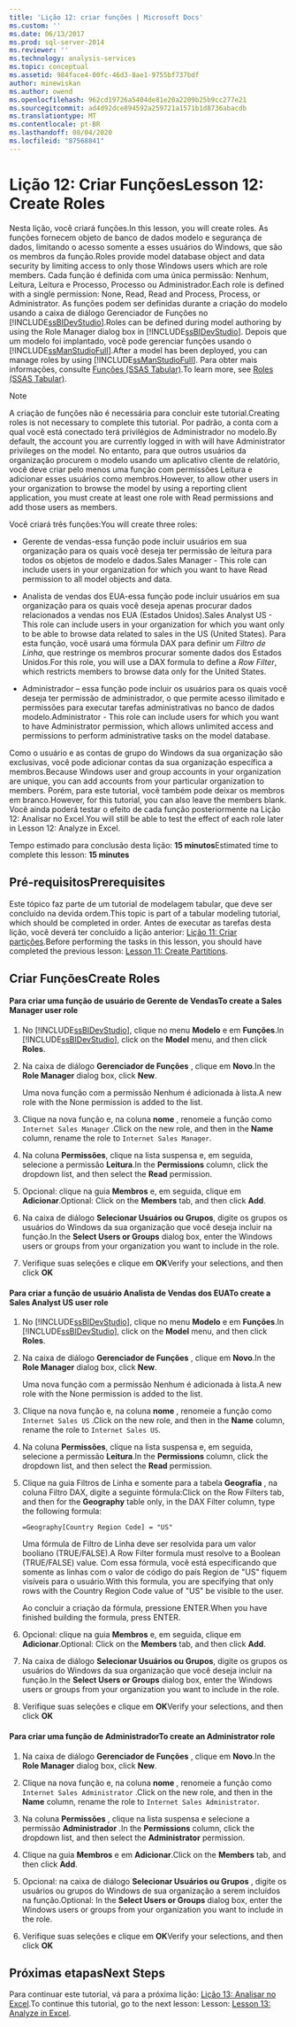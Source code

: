 ```yaml
---
title: 'Lição 12: criar funções | Microsoft Docs'
ms.custom: ''
ms.date: 06/13/2017
ms.prod: sql-server-2014
ms.reviewer: ''
ms.technology: analysis-services
ms.topic: conceptual
ms.assetid: 984face4-00fc-46d3-8ae1-9755bf737bdf
author: minewiskan
ms.author: owend
ms.openlocfilehash: 962cd19726a5404de81e20a2209b25b9cc277e21
ms.sourcegitcommit: ad4d92dce894592a259721a1571b1d8736abacdb
ms.translationtype: MT
ms.contentlocale: pt-BR
ms.lasthandoff: 08/04/2020
ms.locfileid: "87568841"
---
```

# <a name="lesson-12-create-roles"></a><span data-ttu-id="8d069-102">Lição 12: Criar Funções</span><span class="sxs-lookup"><span data-stu-id="8d069-102">Lesson 12: Create Roles</span></span>
  <span data-ttu-id="8d069-103">Nesta lição, você criará funções.</span><span class="sxs-lookup"><span data-stu-id="8d069-103">In this lesson, you will create roles.</span></span> <span data-ttu-id="8d069-104">As funções fornecem objeto de banco de dados modelo e segurança de dados, limitando o acesso somente a esses usuários do Windows, que são os membros da função.</span><span class="sxs-lookup"><span data-stu-id="8d069-104">Roles provide model database object and data security by limiting access to only those Windows users which are role members.</span></span> <span data-ttu-id="8d069-105">Cada função é definida com uma única permissão: Nenhum, Leitura, Leitura e Processo, Processo ou Administrador.</span><span class="sxs-lookup"><span data-stu-id="8d069-105">Each role is defined with a single permission: None, Read, Read and Process, Process, or Administrator.</span></span> <span data-ttu-id="8d069-106">As funções podem ser definidas durante a criação do modelo usando a caixa de diálogo Gerenciador de Funções no [!INCLUDE[ssBIDevStudio](../includes/ssbidevstudio-md.md)].</span><span class="sxs-lookup"><span data-stu-id="8d069-106">Roles can be defined during model authoring by using the Role Manager dialog box in [!INCLUDE[ssBIDevStudio](../includes/ssbidevstudio-md.md)].</span></span> <span data-ttu-id="8d069-107">Depois que um modelo foi implantado, você pode gerenciar funções usando o [!INCLUDE[ssManStudioFull](../includes/ssmanstudiofull-md.md)].</span><span class="sxs-lookup"><span data-stu-id="8d069-107">After a model has been deployed, you can manage roles by using [!INCLUDE[ssManStudioFull](../includes/ssmanstudiofull-md.md)].</span></span> <span data-ttu-id="8d069-108">Para obter mais informações, consulte [Funções &#40;SSAS Tabular&#41;](tabular-models/roles-ssas-tabular.md).</span><span class="sxs-lookup"><span data-stu-id="8d069-108">To learn more, see [Roles &#40;SSAS Tabular&#41;](tabular-models/roles-ssas-tabular.md).</span></span>  
  
> [!NOTE]  
>  <span data-ttu-id="8d069-109">A criação de funções não é necessária para concluir este tutorial.</span><span class="sxs-lookup"><span data-stu-id="8d069-109">Creating roles is not necessary to complete this tutorial.</span></span> <span data-ttu-id="8d069-110">Por padrão, a conta com a qual você está conectado terá privilégios de Administrador no modelo.</span><span class="sxs-lookup"><span data-stu-id="8d069-110">By default, the account you are currently logged in with will have Administrator privileges on the model.</span></span> <span data-ttu-id="8d069-111">No entanto, para que outros usuários da organização procurem o modelo usando um aplicativo cliente de relatório, você deve criar pelo menos uma função com permissões Leitura e adicionar esses usuários como membros.</span><span class="sxs-lookup"><span data-stu-id="8d069-111">However, to allow other users in your organization to browse the model by using a reporting client application, you must create at least one role with Read permissions and add those users as members.</span></span>  
  
 <span data-ttu-id="8d069-112">Você criará três funções:</span><span class="sxs-lookup"><span data-stu-id="8d069-112">You will create three roles:</span></span>  
  
-   <span data-ttu-id="8d069-113">Gerente de vendas-essa função pode incluir usuários em sua organização para os quais você deseja ter permissão de leitura para todos os objetos de modelo e dados.</span><span class="sxs-lookup"><span data-stu-id="8d069-113">Sales Manager - This role can include users in your organization for which you want to have Read permission to all model objects and data.</span></span>  
  
-   <span data-ttu-id="8d069-114">Analista de vendas dos EUA-essa função pode incluir usuários em sua organização para os quais você deseja apenas procurar dados relacionados a vendas nos EUA (Estados Unidos).</span><span class="sxs-lookup"><span data-stu-id="8d069-114">Sales Analyst US - This role can include users in your organization for which you want only to be able to browse data related to sales in the US (United States).</span></span> <span data-ttu-id="8d069-115">Para esta função, você usará uma fórmula DAX para definir um *Filtro de Linha*, que restringe os membros procurar somente dados dos Estados Unidos.</span><span class="sxs-lookup"><span data-stu-id="8d069-115">For this role, you will use a DAX formula to define a *Row Filter*, which restricts members to browse data only for the United States.</span></span>  
  
-   <span data-ttu-id="8d069-116">Administrador – essa função pode incluir os usuários para os quais você deseja ter permissão de administrador, o que permite acesso ilimitado e permissões para executar tarefas administrativas no banco de dados modelo.</span><span class="sxs-lookup"><span data-stu-id="8d069-116">Administrator - This role can include users for which you want to have Administrator permission, which allows unlimited access and permissions to perform administrative tasks on the model database.</span></span>  
  
 <span data-ttu-id="8d069-117">Como o usuário e as contas de grupo do Windows da sua organização são exclusivas, você pode adicionar contas da sua organização específica a membros.</span><span class="sxs-lookup"><span data-stu-id="8d069-117">Because Windows user and group accounts in your organization are unique, you can add accounts from your particular organization to members.</span></span> <span data-ttu-id="8d069-118">Porém, para este tutorial, você também pode deixar os membros em branco.</span><span class="sxs-lookup"><span data-stu-id="8d069-118">However, for this tutorial, you can also leave the members blank.</span></span> <span data-ttu-id="8d069-119">Você ainda poderá testar o efeito de cada função posteriormente na Lição 12: Analisar no Excel.</span><span class="sxs-lookup"><span data-stu-id="8d069-119">You will still be able to test the effect of each role later in Lesson 12: Analyze in Excel.</span></span>  
  
 <span data-ttu-id="8d069-120">Tempo estimado para conclusão desta lição: **15 minutos**</span><span class="sxs-lookup"><span data-stu-id="8d069-120">Estimated time to complete this lesson: **15 minutes**</span></span>  
  
## <a name="prerequisites"></a><span data-ttu-id="8d069-121">Pré-requisitos</span><span class="sxs-lookup"><span data-stu-id="8d069-121">Prerequisites</span></span>  
 <span data-ttu-id="8d069-122">Este tópico faz parte de um tutorial de modelagem tabular, que deve ser concluído na devida ordem.</span><span class="sxs-lookup"><span data-stu-id="8d069-122">This topic is part of a tabular modeling tutorial, which should be completed in order.</span></span> <span data-ttu-id="8d069-123">Antes de executar as tarefas desta lição, você deverá ter concluído a lição anterior: [Lição 11: Criar partições](lesson-10-create-partitions.md).</span><span class="sxs-lookup"><span data-stu-id="8d069-123">Before performing the tasks in this lesson, you should have completed the previous lesson: [Lesson 11: Create Partitions](lesson-10-create-partitions.md).</span></span>  
  
## <a name="create-roles"></a><span data-ttu-id="8d069-124">Criar Funções</span><span class="sxs-lookup"><span data-stu-id="8d069-124">Create Roles</span></span>  
  
#### <a name="to-create-a-sales-manager-user-role"></a><span data-ttu-id="8d069-125">Para criar uma função de usuário de Gerente de Vendas</span><span class="sxs-lookup"><span data-stu-id="8d069-125">To create a Sales Manager user role</span></span>  
  
1.  <span data-ttu-id="8d069-126">No [!INCLUDE[ssBIDevStudio](../includes/ssbidevstudio-md.md)], clique no menu **Modelo** e em **Funções**.</span><span class="sxs-lookup"><span data-stu-id="8d069-126">In [!INCLUDE[ssBIDevStudio](../includes/ssbidevstudio-md.md)], click on the **Model** menu, and then click **Roles**.</span></span>  
  
2.  <span data-ttu-id="8d069-127">Na caixa de diálogo **Gerenciador de Funções** , clique em **Novo**.</span><span class="sxs-lookup"><span data-stu-id="8d069-127">In the **Role Manager** dialog box, click **New**.</span></span>  
  
     <span data-ttu-id="8d069-128">Uma nova função com a permissão Nenhum é adicionada à lista.</span><span class="sxs-lookup"><span data-stu-id="8d069-128">A new role with the None permission is added to the list.</span></span>  
  
3.  <span data-ttu-id="8d069-129">Clique na nova função e, na coluna **nome** , renomeie a função como `Internet Sales Manager` .</span><span class="sxs-lookup"><span data-stu-id="8d069-129">Click on the new role, and then in the **Name** column, rename the role to `Internet Sales Manager`.</span></span>  
  
4.  <span data-ttu-id="8d069-130">Na coluna **Permissões**, clique na lista suspensa e, em seguida, selecione a permissão **Leitura**.</span><span class="sxs-lookup"><span data-stu-id="8d069-130">In the **Permissions** column, click the dropdown list, and then select the **Read** permission.</span></span>  
  
5.  <span data-ttu-id="8d069-131">Opcional: clique na guia **Membros** e, em seguida, clique em **Adicionar**.</span><span class="sxs-lookup"><span data-stu-id="8d069-131">Optional: Click on the **Members** tab, and then click **Add**.</span></span>  
  
6.  <span data-ttu-id="8d069-132">Na caixa de diálogo **Selecionar Usuários ou Grupos**, digite os grupos os usuários do Windows da sua organização que você deseja incluir na função.</span><span class="sxs-lookup"><span data-stu-id="8d069-132">In the **Select Users or Groups** dialog box, enter the Windows users or groups from your organization you want to include in the role.</span></span>  
  
7.  <span data-ttu-id="8d069-133">Verifique suas seleções e clique em **OK**</span><span class="sxs-lookup"><span data-stu-id="8d069-133">Verify your selections, and then click **OK**</span></span>  
  
#### <a name="to-create-a-sales-analyst-us-user-role"></a><span data-ttu-id="8d069-134">Para criar a função de usuário Analista de Vendas dos EUA</span><span class="sxs-lookup"><span data-stu-id="8d069-134">To create a Sales Analyst US user role</span></span>  
  
1.  <span data-ttu-id="8d069-135">No [!INCLUDE[ssBIDevStudio](../includes/ssbidevstudio-md.md)], clique no menu **Modelo** e em **Funções**.</span><span class="sxs-lookup"><span data-stu-id="8d069-135">In [!INCLUDE[ssBIDevStudio](../includes/ssbidevstudio-md.md)], click on the **Model** menu, and then click **Roles**.</span></span>  
  
2.  <span data-ttu-id="8d069-136">Na caixa de diálogo **Gerenciador de Funções** , clique em **Novo**.</span><span class="sxs-lookup"><span data-stu-id="8d069-136">In the **Role Manager** dialog box, click **New**.</span></span>  
  
     <span data-ttu-id="8d069-137">Uma nova função com a permissão Nenhum é adicionada à lista.</span><span class="sxs-lookup"><span data-stu-id="8d069-137">A new role with the None permission is added to the list.</span></span>  
  
3.  <span data-ttu-id="8d069-138">Clique na nova função e, na coluna **nome** , renomeie a função como `Internet Sales US` .</span><span class="sxs-lookup"><span data-stu-id="8d069-138">Click on the new role, and then in the **Name** column, rename the role to `Internet Sales US`.</span></span>  
  
4.  <span data-ttu-id="8d069-139">Na coluna **Permissões**, clique na lista suspensa e, em seguida, selecione a permissão **Leitura**.</span><span class="sxs-lookup"><span data-stu-id="8d069-139">In the **Permissions** column, click the dropdown list, and then select the **Read** permission.</span></span>  
  
5.  <span data-ttu-id="8d069-140">Clique na guia Filtros de Linha e somente para a tabela **Geografia** , na coluna Filtro DAX, digite a seguinte fórmula:</span><span class="sxs-lookup"><span data-stu-id="8d069-140">Click on the Row Filters tab, and then for the **Geography** table only, in the DAX Filter column, type the following formula:</span></span>  
  
     `=Geography[Country Region Code] = "US"`  
  
     <span data-ttu-id="8d069-141">Uma fórmula de Filtro de Linha deve ser resolvida para um valor booliano (TRUE/FALSE).</span><span class="sxs-lookup"><span data-stu-id="8d069-141">A Row Filter formula must resolve to a Boolean (TRUE/FALSE) value.</span></span> <span data-ttu-id="8d069-142">Com essa fórmula, você está especificando que somente as linhas com o valor de código do país Region de "US" fiquem visíveis para o usuário.</span><span class="sxs-lookup"><span data-stu-id="8d069-142">With this formula, you are specifying that only rows with the Country Region Code value of "US" be visible to the user.</span></span>  
  
     <span data-ttu-id="8d069-143">Ao concluir a criação da fórmula, pressione ENTER.</span><span class="sxs-lookup"><span data-stu-id="8d069-143">When you have finished building the formula, press ENTER.</span></span>  
  
6.  <span data-ttu-id="8d069-144">Opcional: clique na guia **Membros** e, em seguida, clique em **Adicionar**.</span><span class="sxs-lookup"><span data-stu-id="8d069-144">Optional: Click on the **Members** tab, and then click **Add**.</span></span>  
  
7.  <span data-ttu-id="8d069-145">Na caixa de diálogo **Selecionar Usuários ou Grupos**, digite os grupos os usuários do Windows da sua organização que você deseja incluir na função.</span><span class="sxs-lookup"><span data-stu-id="8d069-145">In the **Select Users or Groups** dialog box, enter the Windows users or groups from your organization you want to include in the role.</span></span>  
  
8.  <span data-ttu-id="8d069-146">Verifique suas seleções e clique em **OK**</span><span class="sxs-lookup"><span data-stu-id="8d069-146">Verify your selections, and then click **OK**</span></span>  
  
#### <a name="to-create-an-administrator-role"></a><span data-ttu-id="8d069-147">Para criar uma função de Administrador</span><span class="sxs-lookup"><span data-stu-id="8d069-147">To create an Administrator role</span></span>  
  
1.  <span data-ttu-id="8d069-148">Na caixa de diálogo **Gerenciador de Funções** , clique em **Novo**.</span><span class="sxs-lookup"><span data-stu-id="8d069-148">In the **Role Manager** dialog box, click **New**.</span></span>  
  
2.  <span data-ttu-id="8d069-149">Clique na nova função e, na coluna **nome** , renomeie a função como `Internet Sales Administrator` .</span><span class="sxs-lookup"><span data-stu-id="8d069-149">Click on the new role, and then in the **Name** column, rename the role to `Internet Sales Administrator`.</span></span>  
  
3.  <span data-ttu-id="8d069-150">Na coluna **Permissões** , clique na lista suspensa e selecione a permissão **Administrador** .</span><span class="sxs-lookup"><span data-stu-id="8d069-150">In the **Permissions** column, click the dropdown list, and then select the **Administrator** permission.</span></span>  
  
4.  <span data-ttu-id="8d069-151">Clique na guia **Membros** e em **Adicionar**.</span><span class="sxs-lookup"><span data-stu-id="8d069-151">Click on the **Members** tab, and then click **Add**.</span></span>  
  
5.  <span data-ttu-id="8d069-152">Opcional: na caixa de diálogo **Selecionar Usuários ou Grupos** , digite os usuários ou grupos do Windows de sua organização a serem incluídos na função.</span><span class="sxs-lookup"><span data-stu-id="8d069-152">Optional: In the **Select Users or Groups** dialog box, enter the Windows users or groups from your organization you want to include in the role.</span></span>  
  
6.  <span data-ttu-id="8d069-153">Verifique suas seleções e clique em **OK**</span><span class="sxs-lookup"><span data-stu-id="8d069-153">Verify your selections, and then click **OK**</span></span>  
  
## <a name="next-steps"></a><span data-ttu-id="8d069-154">Próximas etapas</span><span class="sxs-lookup"><span data-stu-id="8d069-154">Next Steps</span></span>  
 <span data-ttu-id="8d069-155">Para continuar este tutorial, vá para a próxima lição: [Lição 13: Analisar no Excel](lesson-12-analyze-in-excel.md).</span><span class="sxs-lookup"><span data-stu-id="8d069-155">To continue this tutorial, go to the next lesson: Lesson: [Lesson 13: Analyze in Excel](lesson-12-analyze-in-excel.md).</span></span>  
  
  
